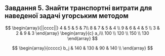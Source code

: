 ## Завдання 5. Знайти транспортні витрати для наведеної задачі угорським методом ##

$$ \begin{array}{||cccc||}
    4 & 5 & 5 & 7\\ 
    8 & 7 & 5 & 4 \\
    9 & 6 & 4 & 5 \\
    3 & 2 & 9 & 3 
\end{array} \begin{array}{c}
    a_i\\
    100 \\ 
    120 \\
    150 \\
    130 
\end{array} $$

$$ \begin{array}{ccccc}
    b_j & 140 & 130 & 90 & 140 \\ 
\end{array} $$

